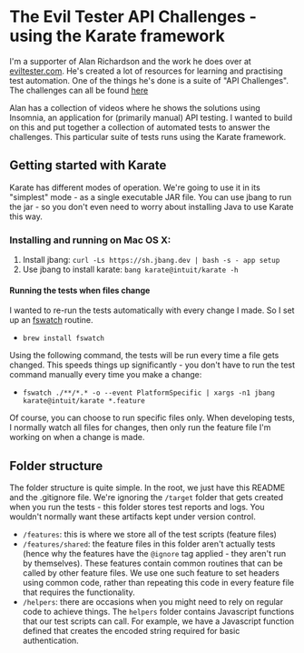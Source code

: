 # The Evil Tester API Challenges - using the Karate framework

I'm a supporter of Alan Richardson and the work he does over at [eviltester.com](eviltester.com). He's created a lot of resources for learning and practising test automation. One of the things he's done is a suite of "API Challenges". The challenges can all be found [here](https://apichallenges.herokuapp.com/gui/challenges)

Alan has a collection of videos where he shows the solutions using Insomnia, an application for (primarily manual) API testing. I wanted to build on this and put together a collection of automated tests to answer the challenges. This particular suite of tests runs using the Karate framework.

## Getting started with Karate

Karate has different modes of operation. We're going to use it in its "simplest" mode - as a single executable JAR file. You can use jbang to run the jar - so you don't even need to worry about installing Java to use Karate this way.

### Installing and running on Mac OS X:

1. Install jbang: `curl -Ls https://sh.jbang.dev | bash -s - app setup`
1. Use jbang to install karate: `bang karate@intuit/karate -h`

#### Running the tests when files change

I wanted to re-run the tests automatically with every change I made. So I set up an [fswatch](https://github.com/emcrisostomo/fswatch) routine.
- `brew install fswatch`

Using the following command, the tests will be run every time a file gets changed. This speeds things up significantly - you don't have to run the test command manually every time you make a change:

- `fswatch ./**/*.* -o --event PlatformSpecific | xargs -n1 jbang karate@intuit/karate *.feature`

Of course, you can choose to run specific files only. When developing tests, I normally watch all files for changes, then only run the feature file I'm working on when a change is made.

## Folder structure

The folder structure is quite simple. In the root, we just have this README and the .gitignore file. We're ignoring the `/target` folder that gets created when you run the tests - this folder stores test reports and logs. You wouldn't normally want these artifacts kept under version control.

- `/features`: this is where we store all of the test scripts (feature files)
- `/features/shared`: the feature files in this folder aren't actually tests (hence why the features have the `@ignore` tag applied - they aren't run by themselves). These features contain common routines that can be called by other feature files. We use one such feature to set headers using common code, rather than repeating this code in every feature file that requires the functionality.
- `/helpers`: there are occasions when you might need to rely on regular code to achieve things. The `helpers` folder contains Javascript functions that our test scripts can call. For example, we have a Javascript function defined that creates the encoded string required for basic authentication.